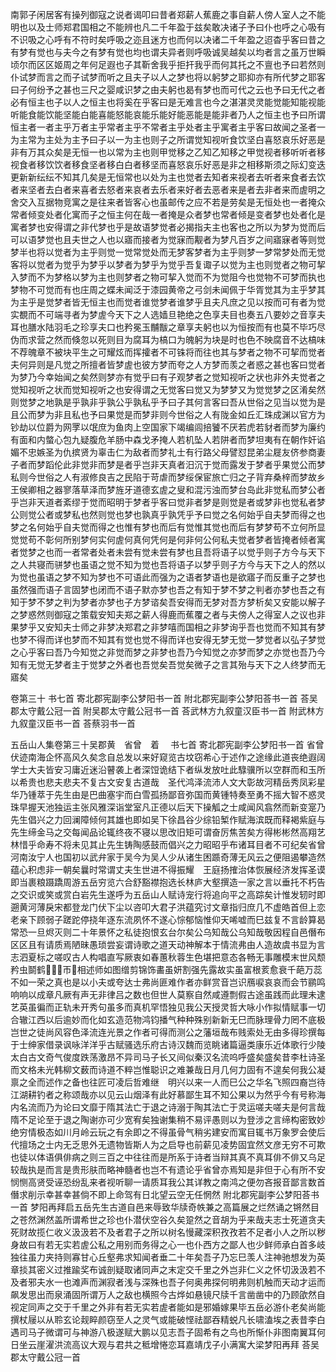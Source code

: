 <!-- { "loadSidebar": true } -->
南郭子闲居客有操列御寇之说者谒叩曰昔者郑薪人蕉鹿之事自薪人傍人室人之不能明也以及士师郑君国相之不能辨也凡二千年盈于兹矣敢决诸子予曰仆也呼之心吸有不识吸之心呼有不符时矣呼吸之迩且迷方也而何以决诸二千年盈之迢杳乎客曰昔之有梦有觉也与夫今之有梦有觉也均也谓夫异者则呼吸诚吴越矣以均者言之虽万世瞬顷尔而区区姬周之年何足遐也子其靳舍我乎拒扞我乎而何其托之不亶也予曰若然则仆试梦而言之而子试梦而听之且夫子以人之梦也将以躬梦之耶抑亦有所代梦之耶客曰子何纷予之甚也三尺之婴咸识梦之由夫躬也曷有梦也而可代之云也予曰无代之者必有恒主也子以人之恒主也将奚在乎客曰是无难言也今之湛湛灵灵能觉能知能视能听能食能饮能坚能白能喜能怒能哀能乐能好能恶能是能非者乃人之恒主也予曰所谓恒主者一者主乎万者主乎常者主乎不常者主乎处者主乎寓者主乎客曰故闻之圣者一为主常为主处为主予曰子以一为主也则子之所谓觉知视听食饮坚白喜怒哀乐好恶是非有万其众矣是无恒一也以常为主也则甲觉移之乙知乙知移之甲觉视者移听听者移视食者移饮饮者移食坚者移白白者移坚而喜怒哀乐好恶是非之相移斯须之际幻变迭更新新纭纭不知其几矣是无恒常也以处为主也觉者去知者来视者去听者来食者去饮者来坚者去白者来喜者去怒者来哀者去乐者来好者去恶者来是者去非者来而虗明之舍交入互据物竞寓之是往来者皆客心也虽邮传之应不若是劳矣是无恒处也一者掩众常者倾变处者化寓而子之恒主何在哉一者掩是众者梦也常者倾是变者梦也处者化是寓者梦也安得谓之非代梦也乎是故语梦觉者必揭指夫主也客也之所以为梦为觉而后可以语梦觉也且夫世之人也以寤而接者为觉寐而觏者为梦凡百岁之间寤寐者等则觉梦半也将以觉者为主乎则觉一觉常觉处而无梦客梦者为主乎则梦一梦常梦处而无觉客将以觉者为觉乎为梦乎以梦者为梦乎为觉乎吾复诹子以觉为主也则觉者之物可挈入梦而不为梦格以梦为主也则梦者之物可挈入觉而不为觉阻今也觉物不可梦而执也梦物不可觉而有也庄周之蝶未闻泛于漆园黄帝之弓剑未闻佩于华胥觉其为主乎梦其为主乎是觉梦者皆无恒主也而觉者谁觉梦者谁梦乎且夫凡庶之见以按而可有者为觉实覩而不可端寻者为梦虗今天下之人选嫱旦艳绝之色享夫目也奏五八要妙之音享夫耳也膳水陆羽毛之珍享夫口也矜冕玉黼黻之章享夫躬也以为恒按而有也莫不毕巧尽伪而求营之然而倏忽以死则目为腐耳为槁口为魄躬为块是时也色不映腐音不达槁味不荐魄章不被块平生之可耀炫而挥攉者不可铢将而往也其与梦者之物不可挈而觉者夫何异则是凡觉之所擅者皆梦虗也彼方梦而夸之人方梦而羡之者惑之甚也客曰觉者为梦乃今幸始闻之矣然则梦亦有觉乎曰有子观梦者之觉知视听之状也非外夫觉者之觉知视听之状而觉知视听之也安得谓之无觉客曰觉又为梦梦又为觉觉梦之区淆矣然则觉梦之地孰是乎孰非乎孰公乎孰私乎予曰子其何言客曰吾从世俗之见当以觉为是且公而梦为非且私也予曰果觉是而梦非则今世俗之人有陇金如丘汇珠成渊以官方为钞劫以位爵为网罦以氓庶为鱼肉上空国家下竭编闾掊饕不厌若虎若豺者而梦为廉约有面和内螫心包九疑腹危羊肠中森戈矛掩人若机坠人若阱者而梦坦夷有在朝作奸谄媚不忠嫉圣为仇摈贤为辜击仁为敌者而梦礼士有行路父母譬怼昆弟尘屣友侪参商妻子者而梦蹈伦此非觉非而梦是者乎岂非天真者汨沉于觉而露发于梦者乎果觉公而梦私则今世俗之人有淑修良吉之民陷于苛虐而梦绥保宦旅亡归之子背弃桑梓而梦故乡王侯卿相之器寥落草泽而梦旌牙道德玄虗之叟和混污浊而梦台岛此非觉私而梦公者乎岂非天道者紊缪于觉而昭明于梦者乎客曰觉非者梦是则觉是者或梦非也觉私者梦公则觉公者或梦私也然则觉也梦也孰真乎孰凭乎予曰觉之名何始乎自夫梦而得之也梦之名何始乎自夫觉而得之也惟有梦也而后有觉惟其觉也而后有梦梦苟不立何所显觉觉苟不彰何所别梦何实何虗何真何凭何是何非何公何私夫觉者梦者皆掩者倾者寓者觉梦之也而一者常者处者未尝有觉未尝有梦也且吾将语子以觉乎则子方今与天下之人共寝而骈梦也虽语之觉不知为觉也吾将语子以梦乎则子方今与天下之人的然以为觉也虽语之梦不知为梦也不可语此而强为之语者梦语也是欲寤子而反重子之梦也虽然强而语子言固梦也闭而不语子默亦梦也吾之有知于梦不梦之判者亦梦也吾之有知于梦不梦之判为梦者亦梦也子方梦谘矣吾安得而无梦对吾方梦析矣又安能以解子之梦惑然则御寇之策载安知夫郑之薪人得鹿而蕉覆之者与夫傍人之得室人之议也非果梦乎又安知夫士师之非梦决郑君之非梦嘻而国相之非梦询乎吾也觉而不知其有梦也梦不得而详也梦而不知其有觉也觉不得而详也安得无梦无觉一梦觉者以弘子梦觉之心乎客曰吾乃今知觉之非觉而梦之非梦也吾乃今知觉之亦梦而梦之亦觉也吾乃今知有无觉无梦者主于觉梦之外者也吾觉矣吾觉矣微子之言其殆与天下之人终梦而无寤矣

卷第三十
书七首 
寄北郡宪副李公梦阳书一首
附北郡宪副李公梦阳荅书一首
荅吴郡太守戴公冠一首
附吴郡太守戴公冠书一首
荅武林方九叙童汉臣书一首
附武林方九叙童汉臣书一首
荅蔡羽书一首

五岳山人集卷第三十吴郡黄　省曾　着 　书七首
寄北郡宪副李公梦阳书一首
省曾伏迹南海企怀高风久矣念自总发以来好窥览古坟窃希心于述作之途缘此道丧绝遐阔学士大夫皆安习庸近迷沿瞽袭上者深饾诡结下者纵发放吐此騄骥所以空群而和玉所以希贵也悲夫悲夫不复古文安复古道哉　圣代鸿泽流沛人文大彰故河精岳秀凤彩星华乃锺萃于先生由是巴曲塞宇而白雪孤扬鄙音弥国而黄锺特奏至勇不摇大智不惑灵珠早握天池独运主张风雅深诣堂室凡正德以后天下操觚之士咸闻风翕然而新变寔乃先生倡兴之力回澜障倾何其雄也即如吴下徐昌谷少综铅椠作赋海滨既而释褐紫庭与先生缔金马之交每闻品论辄终夜不寝以思改旧矩可谓奋厉焦苦矣方得彬彬然高翔艺林惜乎命寿不将未见其止先生铸陶感鼓而倡兴之力昭昭乎布诸耳目者不可纪矣省曾河南汝宁人也国初以武弁家于吴今为吴人少从诸生困踬奇薄无风云之便阻遏攀造然蕴心积虑非一朝矣曩时常谓丈夫生世进不得振耀　王庭扬搉治体恢展经济发挥圣谟即当裹粮蹑蹻周游五岳穷览六合舒豁襟抱选长林庐大壑撰造一家之言以垂托不朽告之交识或笑或赏白岩先生遂呼为五岳山人赋诗宠行将追向平之高踪矣计惟发轫时即遡黄河薄戾宋都登龙门伏下尘以咨叩大君子洪蕴究讨文章指归庶几不虚皓首但上恋老亲下顾弱子蹉跎停挠年逐东流夙怀不遂心悰郁恼惟仰天唏嘘而巳兹复不言龄算曷常恐一旦烬灭则二十年景怀之私徒抱恨玄台尔矣公乌知哉公乌知哉敬因程自邑僭布区区且有请质焉陋昧愚琐尝妄谓诗歌之道天动神解本于情流弗由人造故虞书显为言志泗夏标之嗟叹古人构唱直写厥衷如春蕙秋蓉生色堪把意态各畅无事雕模末世风颓矜虫鬬鹤&#63150;&#62674;&#62764;帀&#63151;相述师如图缯剪锦饰畵虽妍割强先露故实虽富根荄愈衰千葩万蕊不如一荣之真也是以小夫或夸达士弗尚匪难作者亦鲜赏音岂识鴈唳哀哀而会节鹂鸣响响以成章凡厥有声无非律吕之数也但世人莫察自然咸遵剽假古途虽践而此理未逮艺英虽徧而正轨未开秀句虽多而真机罕悟独见我公天授灵哲大咏小作拟情赋事一切合辙江西以后逾妙而化如玄造范物鸿钧播气种种殊别新新无巳而脉理骨力罔不底极岂世之徒尚风容色泽流连光景之作者可得而测公之藩垣哉布贱索处无由多得珍撰每于士绅家借录讽咏洋洋乎古赋骚选乐府古诗汉魏而览眺诸篇逼类康乐近体歌行少陵太白古文奇气俊度跌荡激昂不异司马子长又间似秦汉名流呜呼盛矣盛矣昔李杜诗圣而文格未光韩柳文薮而诗道不粹岂惟聪识之难兼哉日月几何力固有不遑矣何我公凝禀之全而述作之备也往匠可凌后哲难继　明兴以来一人而巳公之华名飞照四裔岂待江湖耕钓者之称颂哉亦以见云山烟泽有此好慕鄙生耳不知公果以为然乎今有号称海内名流而乃为论曰文靡于隋其法亡于退之诗溺于陶其法亡于灵运嗟夫嗟夫是何言哉隋不足论至于退之陶谢亦可少宽宥矣独谢集稍不易评愚则以为登涉之言缔构密致妙绝穷情极态如川月岭云玩之有余即之不得虽骨气稍劣建安而寓目辄书万象罗会使后代擅场之士内无乏思外无遗物皆斯人为之启导也前薪见凌势固宜然文彦无穷不可欺也徒以体语俱俳病之则三百之中往往而是所系于诗者当辩其真不真耳俳不俳又乌足较哉执是而言是贵形肤而略神髓者也岂不有遗论乎省曾亦焉知是非但于心有所不安悯恻高贤受诬恐纷乱来者视听聊一请质耳我公其详教之南鸿之便勿吝报音鄙言数首僭求削示幸甚幸甚倘不即上命驾有日北望云空无任惘然
附北郡宪副李公梦阳荅书一首
梦阳再拜启五岳先生古道自邑来辱致华牍奇帙兼之高篇展之烂然诵之锵然目之苍然渊然盖所谓希世之珍也仆潜伏空谷久矣跫然之音胡为乎来哉夫志士死道贪夫死财故揽仁收义汲汲若不及者君子之所以树名慢藏深积孜孜若不足者小人之所以秽身故曰有若无实若虗公私之用别而务得之心一也仆西方之鄙人也少鲜师承白首多岐独往虽力夹持则寡甘心丘壑弗求知闻者垂二十年矣吾子乃忘巳羡人注神驰想发为英章掞其密义过推踰奖布诚剖疑取诸同声之末定交千里之外岂非仁义之怀切汲汲若不及者邪夫水一也滩声而渊寂者浅与深殊也吾子何奥弗探何明弗则机触而天动才运而飙发思出而泉涌固所谓万人之敌也横照今古烨如悬镜尺牍千言凿凿中的乃顾欿然自视定同声之交于千里之外非有若无实若虗者能如是邪婚嫁果毕五岳必游仆老矣尚能撰杖屦以从聆玄论觌睟颜窃至人之灵气或能破悭祛鄙吞精蜕凡长啸溘埃之表昔李白遇司马子微谓可与神游八极遂赋大鹏以见志吾子固希有之鸟也所惭仆非图南翼耳何日坐云崖濯洪流高议大观与君共之秪增惓恋耳嘉靖戊子小满寓大梁梦阳再拜
荅吴郡太守戴公冠一首
